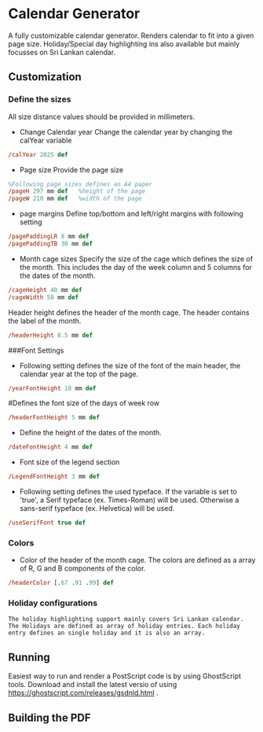 # Calendar Generator
A fully customizable calendar generator. Renders calendar to fit into a given page size. Holiday/Special day highlighting ins also available but mainly focusses on Sri Lankan calendar.

## Customization
### Define the sizes
All size distance values should be provided in millimeters.

* Change Calendar year
	Change the calendar year by changing the calYear variable
```postscript
/calYear 2025 def
```

* Page size
	Provide the page size

```postscript
%Following page sizes defines an A4 paper
/pageH 297 mm def	%height of the page
/pageW 210 mm def	%width of the page
```

* page margins
Define top/bottom and left/right margins with following setting

```postscript
/pagePaddingLR 8 mm def
/pagePaddingTB 30 mm def
```

* Month cage sizes
Specify the size of the cage which defines the size of the month. This includes the day of the week column and 5 columns for the dates of the month.
```postscript
/cageHeight 40 mm def
/cageWidth 58 mm def
```
Header height defines the header of the month cage. The header contains the label of the month.
```postscript
/headerHeight 8.5 mm def
```
###Font Settings
* Following setting defines the size of the font of the main header, the calendar year at the top of the page.

```postscript
/yearFontHeight 18 mm def
```

#Defines the font size of the days of week row
```postscript
/headerFontHeight 5 mm def

```
* Define the height of the dates of the month.
```postscript
/dateFontHeight 4 mm def
```

* Font size of the legend section
```postscript
/LegendFontHeight 3 mm def
```
* Following setting defines the used typeface. If the variable is set to 'true', a Serif typeface (ex. Times-Roman) will be used. Otherwise a sans-serif typeface (ex. Helvetica) will be used.
```postscript
/useSerifFont true def
```

### Colors
* Color of the header of the month cage. The colors are defined as a array of R, G and B components of the color.
```postscript
/headerColor [.67 .91 .99] def
```

### Holiday configurations
	The holiday highlighting support mainly covers Sri Lankan calendar. The Holidays are defined as array of holiday entries. Each holiday entry defines an single holiday and it is also an array.


## Running
Easiest way to run and render a PostScript code is by using GhostScript tools. Download and install the latest versio of using https://ghostscript.com/releases/gsdnld.html .

## Building the PDF
